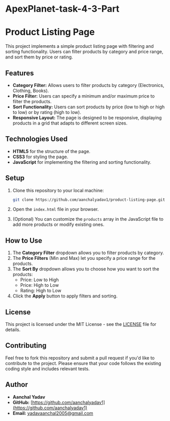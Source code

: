 # ApexPlanet-task-4-3-Part
# Product Listing Page

This project implements a simple product listing page with filtering and sorting functionality. Users can filter products by category and price range, and sort them by price or rating.

## Features

- **Category Filter:** Allows users to filter products by category (Electronics, Clothing, Books).
- **Price Filter:** Users can specify a minimum and/or maximum price to filter the products.
- **Sort Functionality:** Users can sort products by price (low to high or high to low) or by rating (high to low).
- **Responsive Layout:** The page is designed to be responsive, displaying products in a grid that adapts to different screen sizes.

## Technologies Used

- **HTML5** for the structure of the page.
- **CSS3** for styling the page.
- **JavaScript** for implementing the filtering and sorting functionality.

## Setup

1. Clone this repository to your local machine:

    ```bash
    git clone https://github.com/aanchalyadav1/product-listing-page.git
    ```

2. Open the `index.html` file in your browser.

3. (Optional) You can customize the `products` array in the JavaScript file to add more products or modify existing ones.

## How to Use

1. The **Category Filter** dropdown allows you to filter products by category.
2. The **Price Filters** (Min and Max) let you specify a price range for the products.
3. The **Sort By** dropdown allows you to choose how you want to sort the products:
   - Price: Low to High
   - Price: High to Low
   - Rating: High to Low
4. Click the **Apply** button to apply filters and sorting.

## License

This project is licensed under the MIT License - see the [LICENSE](LICENSE) file for details.

## Contributing

Feel free to fork this repository and submit a pull request if you'd like to contribute to the project. Please ensure that your code follows the existing coding style and includes relevant tests.

## Author

- **Aanchal Yadav**
- **GitHub:** [https://github.com/aanchalyadav1](https://github.com/aanchalyadav1)
- **Email:** yadavaanchal2005@gmail.com
